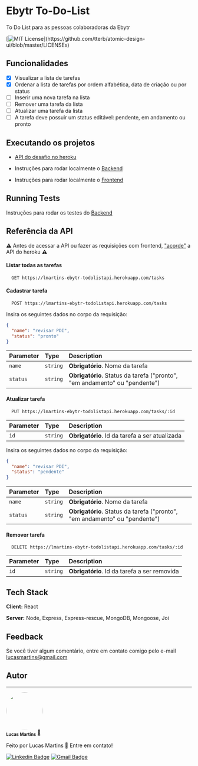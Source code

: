 # Ebytr To-Do-List

To Do List para as pessoas colaboradoras da Ebytr

[![MIT License](https://img.shields.io/apm/l/atomic-design-ui.svg?)](https://github.com/tterb/atomic-design-ui/blob/master/LICENSEs)

## Funcionalidades

- [x] Visualizar a lista de tarefas
- [x] Ordenar a lista de tarefas por ordem alfabética, data de criação ou por status
- [ ] Inserir uma nova tarefa na lista
- [ ] Remover uma tarefa da lista
- [ ] Atualizar uma tarefa da lista
- [ ] A tarefa deve possuir um status editável: pendente, em andamento ou pronto

## Executando os projetos

- [API do desafio no heroku](https://lmartins-ebytr-todolistapi.herokuapp.com/tasks)

- Instruções para rodar localmente o [Backend](./server/README.md)

- Instruções para rodar localmente o [Frontend](./frontend/README.md)

## Running Tests

Instruções para rodar os testes do [Backend](./server/README.md)

## Referência da API

⚠️ Antes de acessar a API ou fazer as requisições com frontend, ["acorde"](https://lmartins-ebytr-todolistapi.herokuapp.com/tasks) a API do heroku ⚠️

#### Listar todas as tarefas

```http
  GET https://lmartins-ebytr-todolistapi.herokuapp.com/tasks
```

#### Cadastrar tarefa

```http
  POST https://lmartins-ebytr-todolistapi.herokuapp.com/tasks
```

Insira os seguintes dados no corpo da requisição:

```json
{
  "name": "revisar PDI",
  "status": "pronto"
}
```

| Parameter | Type     | Description                                                                |
| :-------- | :------- | :------------------------------------------------------------------------- |
| `name`    | `string` | **Obrigatório**. Nome da tarefa                                            |
| `status`  | `string` | **Obrigatório**. Status da tarefa ("pronto", "em andamento" ou "pendente") |

#### Atualizar tarefa

```http
  PUT https://lmartins-ebytr-todolistapi.herokuapp.com/tasks/:id
```

| Parameter | Type     | Description                                    |
| :-------- | :------- | :--------------------------------------------- |
| `id`      | `string` | **Obrigatório**. Id da tarefa a ser atualizada |

Insira os seguintes dados no corpo da requisição:

```json
{
  "name": "revisar PDI",
  "status": "pendente"
}
```

| Parameter | Type     | Description                                                                |
| :-------- | :------- | :------------------------------------------------------------------------- |
| `name`    | `string` | **Obrigatório**. Nome da tarefa                                            |
| `status`  | `string` | **Obrigatório**. Status da tarefa ("pronto", "em andamento" ou "pendente") |

#### Remover tarefa

```http
  DELETE https://lmartins-ebytr-todolistapi.herokuapp.com/tasks/:id
```

| Parameter | Type     | Description                                  |
| :-------- | :------- | :------------------------------------------- |
| `id`      | `string` | **Obrigatório**. Id da tarefa a ser removida |

## Tech Stack

**Client:** React

**Server:** Node, Express, Express-rescue, MongoDB, Mongoose, Joi

## Feedback

Se você tiver algum comentário, entre em contato comigo pelo e-mail lucasmartins@gmail.com

## Autor

---

<a href="https://github.com/lucasmartins96">
 <img style="border-radius: 50%;" src="https://i.ibb.co/9qyGrPz/133705661-2282303861913690-7277653750101206726-o.jpg" width="100px;" alt=""/>
 <br />
 <sub><b>Lucas Martins</b></sub></a> <a href="https://github.com/lucasmartins96" title="perfil github">🚀</a>

Feito por Lucas Martins 👋 Entre em contato!

[![Linkedin Badge](https://img.shields.io/badge/-Lucas%20Martins-blue?style=flat-square&logo=Linkedin&logoColor=white&link=https://www.linkedin.com/in/lumartins-silva/)](https://www.linkedin.com/in/lumartins-silva/)
[![Gmail Badge](https://img.shields.io/badge/-lucasmartins.dsilva@gmail.com-c14438?style=flat-square&logo=Gmail&logoColor=white&link=mailto:lucasmartins.dsilva@gmail.com)](mailto:lucasmartins.dsilva@gmail.com)

